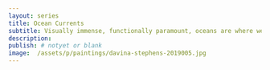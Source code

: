 ```yaml
---
layout: series
title: Ocean Currents
subtitle: Visually immense, functionally paramount, oceans are where we all come from.
description:
publish: # notyet or blank
image:  /assets/p/paintings/davina-stephens-2019005.jpg
---
```

